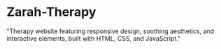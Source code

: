 # Zarah-Therapy
"Therapy website featuring responsive design, soothing aesthetics, and interactive elements, built with HTML, CSS, and JavaScript."
